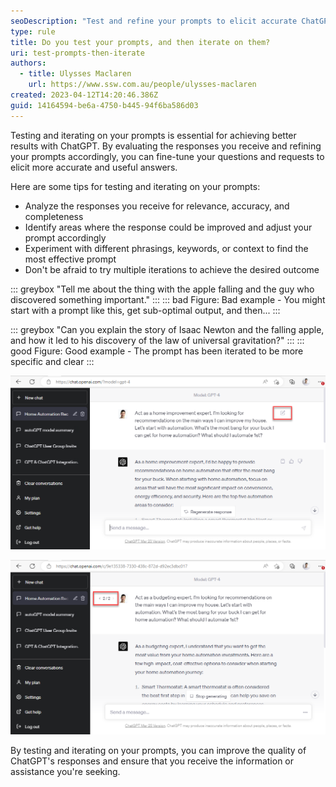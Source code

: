 ```yaml
---
seoDescription: "Test and refine your prompts to elicit accurate ChatGPT responses by analyzing relevance, adjusting phrasing, and experimenting with different keywords."
type: rule
title: Do you test your prompts, and then iterate on them?
uri: test-prompts-then-iterate
authors:
  - title: Ulysses Maclaren
    url: https://www.ssw.com.au/people/ulysses-maclaren
created: 2023-04-12T14:20:46.386Z
guid: 14164594-be6a-4750-b445-94f6ba586d03
---
```

Testing and iterating on your prompts is essential for achieving better results with ChatGPT. By evaluating the responses you receive and refining your prompts accordingly, you can fine-tune your questions and requests to elicit more accurate and useful answers.

<!--endintro-->

Here are some tips for testing and iterating on your prompts:

* Analyze the responses you receive for relevance, accuracy, and completeness
* Identify areas where the response could be improved and adjust your prompt accordingly
* Experiment with different phrasings, keywords, or context to find the most effective prompt
* Don't be afraid to try multiple iterations to achieve the desired outcome

::: greybox
"Tell me about the thing with the apple falling and the guy who discovered something important."
:::
::: bad
Figure: Bad example - You might start with a prompt like this, get sub-optimal output, and then...
:::

::: greybox
"Can you explain the story of Isaac Newton and the falling apple, and how it led to his discovery of the law of universal gravitation?"
:::
::: good
Figure: Good example - The prompt has been iterated to be more specific and clear
:::

![Figure: Click this button to edit any prompt you've already submitted](edit-prompt.png)

![Figure: You can still go back to look at previous versions of the prompt and response](post-edit-prompt.png)

By testing and iterating on your prompts, you can improve the quality of ChatGPT's responses and ensure that you receive the information or assistance you're seeking.

